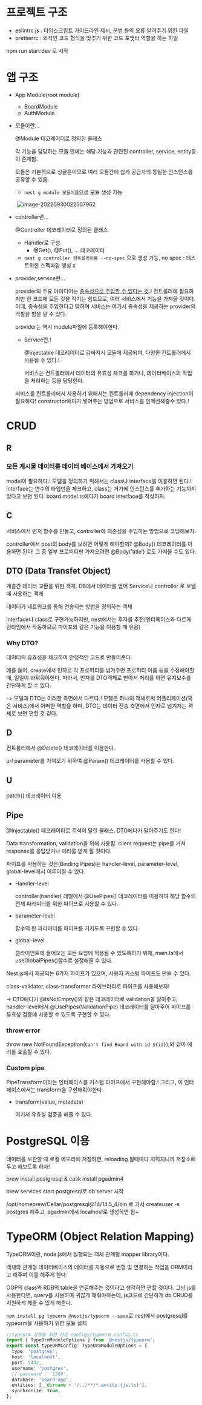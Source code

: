#  프로젝트 구조
- eslintrc.js : 타입스크립트 가이드라인 제시, 문법 등의 오류 알려주기 위한 파일
- prettierrc : 외적인 코드 형식을 맞추기 위한 코드 포맷터 역할을 하는 파일

npm run start:dev 로 시작

# 앱 구조

- App Module(root module)
  - BoardModule
  - AuthModule

- 모듈이란...

  @Module 데코레이터로 정의된 클래스

  각 기능을 담당하는 모듈 안에는 해당 기능과 관련된 controller, service, entity등이 존재함.

  모듈은 기본적으로 싱글톤이므로 여러 모듈간에 쉽게 공급자의 동일한 인스턴스를 공유할 수 있음.

  - `nest g module 모듈이름`으로 모듈 생성 가능

  ​	![image-20220930022507962](image-20220930022507962.png)

- controller란...

  @Controller 데코레이터로 정의된 클래스

  - Handler로 구성
    - @Get(), @Put(), ... 데코레이터
  - `nest g controller 컨트롤러이름 --no-spec` 으로 생성 가능, no spec : 테스트위한 스펙파일 생성 x

- provider,service란...

  provider의 주요 아이디어는 <u>종속성으로 주입할 수 있다는 것</u>.! 컨트롤러에 필요하지만 한 코드에 모든 것을 적기는 힘드므로, 여러 서비스에서 기능을 가져올 것이다. 이때, 종속성을 주입한다고 말하며 서비스는 여기서 종속성을 제공하는 provider의 역할을 함을 알 수 있다.

  provider는 역시 module파일에 등록해야한다.

  - Service란.!

    @Injectable 데코레이터로 감싸져서 모듈에 제공되며, 다양한 컨트롤러에서 사용될 수 있다.!

    서비스는 컨트롤러에서 데이터의 유효성 체크를 하거나, 데이터베이스의 작업을 처리하는 등을 담당한다.

  서비스를 컨트롤러에서 사용하기 위해서는 컨트롤러에 dependency injection이 필요하다! constructor에다가 넣어주는 방법으로  서비스를 인젝션해줄수 있다.!

# CRUD

## R

### 모든 게시물 데이터를 데이터 베이스에서 가져오기

model이 필요하다.! 모델을 정의하기 위해서는 class나 interface를 이용하면 된다.! interface는 변수의 타입만을 체크하고, class는 거기에 인스턴스를  추가하는 기능까지 있다고 보면 된다. board.model.ts에다가 board interface를 작성하자.

## C

서비스에서 먼저 함수를 만들고, controller에 의존성을 주입하는 방법으로 코딩해보자.

controller에서 post의 body를 보려면 어떻게 해야할까? @Body() 데코레이터를 이용하면 된다! 그 중 일부 프로퍼티만 가져오려면 @Body('title') 로도 가져올 수도 있다.

## DTO (Data Transfet Object)

계층간 데이터 교환을 위한 객체. DB에서 데이터를 얻어 Service나 controller 로 보낼 때 사용하는 객체

데이터가 네트워크를 통해 전송되는 방법을 정의하는 객체

interface나 class로 구현가능하지만, nest에서는 후자를 추천(인터페이스와 다르게 런타임에서 작동하므로 파이프와 같은 기능을 이용할 때 유용)

### Why DTO?

데이터의 유효성을 체크하여 안정적인 코드로 만들어준다.

예를 들어, create에서 인자로 각 프로퍼티를 넘겨주면 프로퍼티 이름 등을 수정해야할 때, 일일이 바꿔줘야한다. 따라서, 인자를 DTO객체로 받아서 처리를 하면 유지보수를 간단하게 할 수 있다.

-> 모델과 DTO는 이러한 측면에서 다르다.! 모델은 하나의 객체로써 어플리케이션(혹은 서비스)에서 어떠한 역할을 하며, DTO는 데이터 전송 측면에서 인자로 넘겨지는 객체로 보면 편할 것 같다.

## D

컨트롤러에서 @Delete() 데코레이터를 이용한다.

url parameter를 가져오기 위하여 @Param() 데코레이터를 사용할 수 있다.

## U

patch() 데코레이터 이용

## Pipe

@Injectable() 데코레이터로 주석이 달린 클래스. DTO에다가 달아주기도 한다!

Data transformation, validation을 위해 사용됨. client request는 pipe를 거쳐 response를 응답받거나 에러를 받게 될 것이다.

파이프를 사용하는 것은(Binding Pipes)는 handler-level, parameter-level, global-level에서 이루어질 수 있다.

- Handler-level

  controller(handler) 레벨에서 @UsePipes() 데코레이터를 이용하여 해당 함수의 전체 파라미터를 위한 파이프로 사용할 수 있다.

- parameter-level

  함수의 한 파라미터를 파이프를 거치도록 구현할 수 있다.

- global-level

  클라이언트에 들어오는 모든 요청에 적용될 수 있도록하기 위해, main.ts에서 useGlobalPipes()함수로 설정해줄 수 있다.

Nest.js에서 제공되는 6가지 파이프가 있으며, 사용자 커스텀 파이프도 만들 수 있다.

class-validator, class-transformer 라이브러리로 파이프를 사용해보자!

-> DTO에다가 @IsNotEmpty()와 같은 데코레이터로 validation을 달아주고, handler-level에서 @UsePipes(ValidationPipe) 데코레이터를 달아주어 파이프를 유효성 검증에 사용할 수 있도록 구현할 수 있다.

### throw error

throw new NotFoundException(`Can't find Board with id ${id}`);와 같이 에러를 호출할 수 있다.

### Custom pipe 

PipeTransform이라는 인터페이스를 커스텀 파이프에서 구현해야함.! 그리고, 이 인터페이스에서는 transform을 구현해줘야한다.

- transform(value, metadata)

  여기서 유효성 검증을 해줄 수 있다.



# PostgreSQL 이용

데이터를 보관할 때 로컬 메모리에 저장하면, reloading 될때마다 지워지니까 저장소에 두고 해보도록 하자!

brew install postgresql & cask install pgadmin4

brew services start postgresql로 db server 시작

/opt/homebrew/Cellar/postgresql@14/14.5_4/bin 로 가서 createuser -s postgres 해주고, pgadmin에서 localhost로 생성하면 됨~

# TypeORM (Object Relation Mapping)

TypeORM이란, node.js에서 실행되는 객체 관계형 mapper library이다.

객체와 관계형 데이터베이스의 데이터를 자동으로 변형 및 연결하는 작업을 ORM이라고 해주며 이를 해주게 한다. 

OOP의 class와 RDB의 table을 연결해주는 것이라고 생각하면 편할 것이다. 그냥 js를 사용한다면, query를 사용하여 귀찮게 해줘야하는데, js코드로 간단하게 db CRUD를 지원하게 해줄 수 있게 해준다.

`npm install pg typeorm @nestjs/typeorm --save`로 nest에서 postgresql를 typeorm을 사용하기 위한 모듈 설치

```typescript
//typeorm 설정을 위한 파일 configs/typeorm.config.ts
import { TypeOrmModuleOptions } from '@nestjs/typeorm';
export const typeORMConfig: TypeOrmModuleOptions = {
  type: 'postgres',
  host: 'localhost',
  port: 5432,
  username: 'postgres',
  // password : '1308',
  database: 'board-app',
  entities: [__dirname + '/../**/*.entity.{js,ts}'],
  synchronize: true,
};

```

